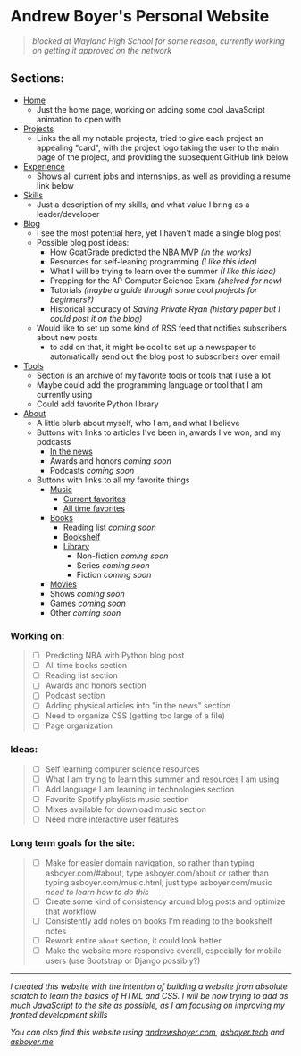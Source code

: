 <div>
<p align="center">
    <a href="https://asboyer.com/" target="_blank" rel="noreferrer noopener">
        <img src="https://github.com/asboyer2/asboyer2/blob/master/images/logo.png?raw=true" alt="">
    </a>
</p>
</div>

# Andrew Boyer's Personal Website
> *blocked at Wayland High School for some reason, currently working on getting it approved on the network*


## Sections:
* [Home](https://asboyer.com/#home)
    * Just the home page, working on adding some cool JavaScript animation to open with
* [Projects](https://asboyer.com/#projects)
    * Links the all my notable projects, tried to give each project an appealing "card", with the project logo taking the user to the main page of the project, and providing the subsequent GitHub link below
* [Experience](https://asboyer.com/#work)
    * Shows all current jobs and internships, as well as providing a resume link below
* [Skills](https://asboyer.com/#services)
    * Just a description of my skills, and what value I bring as a leader/developer
* [Blog](https://asboyer.com/#blog)
    * I see the most potential here, yet I haven't made a single blog post
    * Possible blog post ideas:
        * How GoatGrade predicted the NBA MVP *(in the works)*
        * Resources for self-leaning programming *(I like this idea)*
        * What I will be trying to learn over the summer *(I like this idea)*
        * Prepping for the AP Computer Science Exam *(shelved for now)*
        * Tutorials *(maybe a guide through some cool projects for beginners?)*
        * Historical accuracy of *Saving Private Ryan* *(history paper but I could post it on the blog)*
    * Would like to set up some kind of RSS feed that notifies subscribers about new posts
        * to add on that, it might be cool to set up a newspaper to automatically send out the blog post to subscribers over email
* [Tools](https://asboyer.com/#tools)
    * Section is an archive of my favorite tools or tools that I use a lot
    * Maybe could add the programming language or tool that I am currently using
    * Could add favorite Python library
* [About](https://asboyer.com/#about)
    * A little blurb about myself, who I am, and what I believe
    * Buttons with links to articles I've been in, awards I've won, and my podcasts
        * [In the news](https://asboyer.com/news)
        * Awards and honors *coming soon*
        * Podcasts *coming soon*
    * Buttons with links to all my favorite things
        * [Music](https://asboyer.com/music.html)
            * [Current favorites](https://asboyer.com/music-at-the-moment.html)
            * [All time favorites](https://asboyer.com/music-all-time.html)
        * [Books](https://asboyer.com/books.html)
            * Reading list *coming soon*
            * [Bookshelf](https://asboyer.com/bookshelf.html)
            * [Library](https://asboyer.com/library.html)
                * Non-fiction *coming soon*
                * Series *coming soon*
                * Fiction *coming soon*
        * [Movies](https://asboyer.com/movies.html)
        * Shows *coming soon*
        * Games *coming soon*
        * Other *coming soon*



### Working on:
> - [ ] Predicting NBA with Python blog post
> - [ ] All time books section
> - [ ] Reading list section
> - [ ] Awards and honors section
> - [ ] Podcast section
> - [ ] Adding physical articles into "in the news" section
> - [ ] Need to organize CSS (getting too large of a file)
> - [ ] Page organization

### Ideas:
> - [ ] Self learning computer science resources
> - [ ] What I am trying to learn this summer and resources I am using
> - [ ] Add language I am learning in technologies section
> - [ ] Favorite Spotify playlists music section
> - [ ] Mixes available for download music section 
> - [ ] Need more interactive user features

### Long term goals for the site:
> - [ ] Make for easier domain navigation, so rather than typing asboyer.com/#about, type asboyer.com/about or rather than typing asboyer.com/music.html, just type asboyer.com/music *need to learn how to do this*
> - [ ] Create some kind of consistency around blog posts and optimize that workflow
> - [ ] Consistently add notes on books I'm reading to the bookshelf notes
> - [ ] Rework entire `about` section, it could look better
> - [ ] Make the website more responsive overall, especially for mobile users (use Bootstrap or Django possibly?) 

***

*I created this website with the intention of building a website from absolute scratch to learn the basics of HTML and CSS. I will be now trying to add as much JavaScript to the site as possible, as I am focusing on improving my fronted development skills*

*You can also find this website using [andrewsboyer.com](https://andrewsboyer.com), [asboyer.tech](https://asboyer.tech) and [asboyer.me](http://asboyer.me)* 
